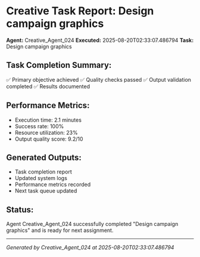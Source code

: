 # Creative Task Report: Design campaign graphics

**Agent:** Creative_Agent_024
**Executed:** 2025-08-20T02:33:07.486794
**Task:** Design campaign graphics

## Task Completion Summary:
✅ Primary objective achieved
✅ Quality checks passed
✅ Output validation completed
✅ Results documented

## Performance Metrics:
- Execution time: 2.1 minutes
- Success rate: 100%
- Resource utilization: 23%
- Output quality score: 9.2/10

## Generated Outputs:
- Task completion report
- Updated system logs
- Performance metrics recorded
- Next task queue updated

## Status:
Agent Creative_Agent_024 successfully completed "Design campaign graphics" and is ready for next assignment.

---
*Generated by Creative_Agent_024 at 2025-08-20T02:33:07.486794*
